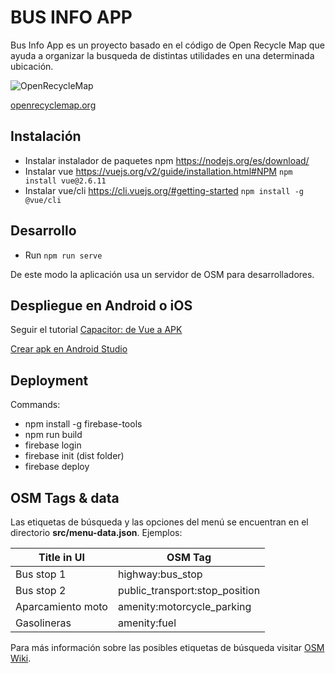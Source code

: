 # BUS INFO APP

Bus Info App es un proyecto basado en el código de Open Recycle Map que ayuda a organizar la busqueda de distintas utilidades en una determinada ubicación.

![OpenRecycleMap](https://raw.githubusercontent.com/meta-systems/openrecyclemap/master/public/android-chrome-144x144.png)

[openrecyclemap.org](https://openrecyclemap.org/)


## Instalación

- Instalar instalador de paquetes npm  https://nodejs.org/es/download/
- Instalar vue https://vuejs.org/v2/guide/installation.html#NPM
  `npm install vue@2.6.11`
- Instalar vue/cli https://cli.vuejs.org/#getting-started 
  `npm install -g @vue/cli`

## Desarrollo

- Run `npm run serve`

De este modo la aplicación usa un servidor de OSM para desarrolladores.

## Despliegue en Android o iOS

Seguir el tutorial [Capacitor: de Vue a APK](https://gerardofloresgr.medium.com/capacitor-de-web-a-android-y-ios-con-proyectos-existentes-a59725d7f81d/ )

[Crear apk en Android Studio](https://code.tutsplus.com/es/tutorials/how-to-generate-apk-and-signed-apk-files-in-android-studio--cms-37927 )


## Deployment

Commands:
- npm install -g firebase-tools
- npm run build
- firebase login
- firebase init (dist folder)
- firebase deploy

## OSM Tags & data

Las etiquetas de búsqueda y las opciones del menú se encuentran en el directorio **src/menu-data.json**.
Ejemplos:

| Title in UI       |    OSM Tag                       |
|-------------------|----------------------------------|
| Bus stop 1        |  highway:bus_stop                |  
| Bus stop 2        |  public_transport:stop_position  |             |      
| Aparcamiento moto |  amenity:motorcycle_parking      |      
| Gasolineras       |  amenity:fuel                    |      

Para más información sobre las posibles etiquetas de búsqueda visitar [OSM Wiki](https://wiki.openstreetmap.org/wiki/).

